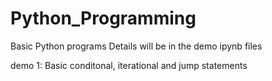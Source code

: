 # Python_Programming
Basic Python programs
Details will be in the demo ipynb files

demo 1: Basic conditonal, iterational and jump statements

